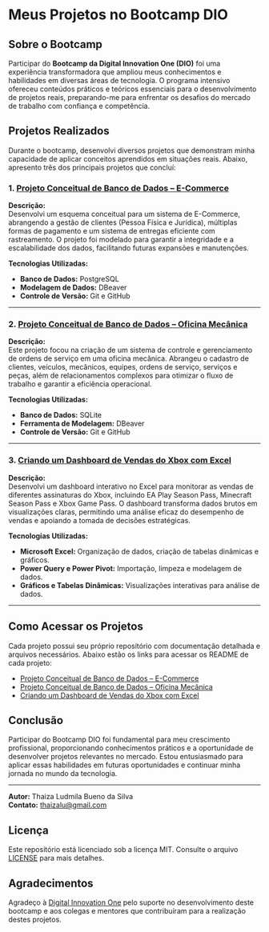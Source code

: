 # Meus Projetos no Bootcamp DIO

## Sobre o Bootcamp

Participar do **Bootcamp da Digital Innovation One (DIO)** foi uma experiência transformadora que ampliou meus conhecimentos e habilidades em diversas áreas de tecnologia. O programa intensivo ofereceu conteúdos práticos e teóricos essenciais para o desenvolvimento de projetos reais, preparando-me para enfrentar os desafios do mercado de trabalho com confiança e competência.

## Projetos Realizados

Durante o bootcamp, desenvolvi diversos projetos que demonstram minha capacidade de aplicar conceitos aprendidos em situações reais. Abaixo, apresento três dos principais projetos que concluí:

### 1. [Projeto Conceitual de Banco de Dados – E-Commerce](./e-commerce-db/README.md)

**Descrição:**  
Desenvolvi um esquema conceitual para um sistema de E-Commerce, abrangendo a gestão de clientes (Pessoa Física e Jurídica), múltiplas formas de pagamento e um sistema de entregas eficiente com rastreamento. O projeto foi modelado para garantir a integridade e a escalabilidade dos dados, facilitando futuras expansões e manutenções.

**Tecnologias Utilizadas:**
- **Banco de Dados:** PostgreSQL
- **Modelagem de Dados:** DBeaver
- **Controle de Versão:** Git e GitHub

---

### 2. [Projeto Conceitual de Banco de Dados – Oficina Mecânica](./oficina-mecanica/README.md)

**Descrição:**  
Este projeto focou na criação de um sistema de controle e gerenciamento de ordens de serviço em uma oficina mecânica. Abrangeu o cadastro de clientes, veículos, mecânicos, equipes, ordens de serviço, serviços e peças, além de relacionamentos complexos para otimizar o fluxo de trabalho e garantir a eficiência operacional.

**Tecnologias Utilizadas:**
- **Banco de Dados:** SQLite
- **Ferramenta de Modelagem:** DBeaver
- **Controle de Versão:** Git e GitHub

---

### 3. [Criando um Dashboard de Vendas do Xbox com Excel](./dashboard-vendas-xbox/README.md)

**Descrição:**  
Desenvolvi um dashboard interativo no Excel para monitorar as vendas de diferentes assinaturas do Xbox, incluindo EA Play Season Pass, Minecraft Season Pass e Xbox Game Pass. O dashboard transforma dados brutos em visualizações claras, permitindo uma análise eficaz do desempenho de vendas e apoiando a tomada de decisões estratégicas.

**Tecnologias Utilizadas:**
- **Microsoft Excel:** Organização de dados, criação de tabelas dinâmicas e gráficos.
- **Power Query e Power Pivot:** Importação, limpeza e modelagem de dados.
- **Gráficos e Tabelas Dinâmicas:** Visualizações interativas para análise de dados.

---

## Como Acessar os Projetos

Cada projeto possui seu próprio repositório com documentação detalhada e arquivos necessários. Abaixo estão os links para acessar os README de cada projeto:

- [Projeto Conceitual de Banco de Dados – E-Commerce](./e-commerce-db/README.md)
- [Projeto Conceitual de Banco de Dados – Oficina Mecânica](./oficina-mecanica/README.md)
- [Criando um Dashboard de Vendas do Xbox com Excel](./dashboard-vendas-xbox/README.md)

## Conclusão

Participar do Bootcamp DIO foi fundamental para meu crescimento profissional, proporcionando conhecimentos práticos e a oportunidade de desenvolver projetos relevantes no mercado. Estou entusiasmado para aplicar essas habilidades em futuras oportunidades e continuar minha jornada no mundo da tecnologia.

---

**Autor:** Thaiza Ludmila Bueno da Silva  
**Contato:** thaizalu@gmail.com

## Licença

Este repositório está licenciado sob a licença MIT. Consulte o arquivo [LICENSE](./LICENSE) para mais detalhes.

## Agradecimentos

Agradeço à [Digital Innovation One](https://dio.me/) pelo suporte no desenvolvimento deste bootcamp e aos colegas e mentores que contribuíram para a realização destes projetos.
```
 

